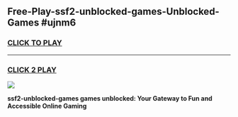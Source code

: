 
## Free-Play-ssf2-unblocked-games-Unblocked-Games #ujnm6
<h3>
<a href="https://news.freeplayer.one?title=ssf2-unblocked-games&ref=8M">CLICK TO PLAY</a></h3>
<hr>

<h3>
<a href="https://news.freeplayer.one?title=ssf2-unblocked-games&ref=8M">CLICK 2 PLAY</a>
  
</h3>

<a href="https://news.freeplayer.one?title=ssf2-unblocked-games&ref=8M"><img src="https://clearcache.store/games.png"></a>


**ssf2-unblocked-games games unblocked: Your Gateway to Fun and Accessible Online Gaming**
